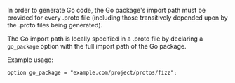 



In order to generate Go code, 
the Go package's import path        must be provided for every .proto file 
(including those transitively depended upon by the .proto files being generated).     

 



The Go import path is locally specified in a .proto file 
by declaring a `go_package` option 
with 
the full import path 
of the Go package.   






Example usage:  

```
option go_package = "example.com/project/protos/fizz";
```